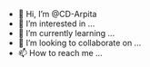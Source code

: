 - 👋 Hi, I’m @CD-Arpita
- 👀 I’m interested in ...
- 🌱 I’m currently learning ...
- 💞️ I’m looking to collaborate on ...
- 📫 How to reach me ...

<!---
CD-Arpita/CD-Arpita is a ✨ special ✨ repository because its `README.md` (this file) appears on your GitHub profile.
You can click the Preview link to take a look at your changes.
--->

